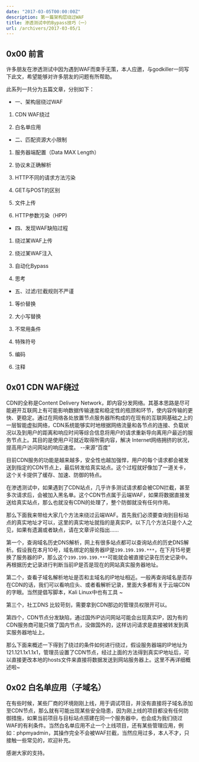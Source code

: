 ```yaml
---
date: "2017-03-05T00:00:00Z"
description: 第一篇架构层绕过WAF
title: 渗透测试中的Bypass技巧（一）
url: /archivers/2017-03-05/1
---
```




## 0x00 前言

许多朋友在渗透测试中因为遇到WAF而束手无策，本人应邀，与godkiller一同写下此文，希望能够对许多朋友的问题有所帮助。


此系列一共分为五篇文章，分别如下：

* 一、架构层绕过WAF

1. CDN WAF绕过

2. 白名单应用

* 二、匹配资源大小限制

1. 服务器端配置（Data MAX Length）

2. 协议未正确解析

3. HTTP不同的请求方法污染

4. GET与POST的区别

5. 文件上传

6. HTTP参数污染（HPP)

* 四、发现WAF缺陷过程

1. 绕过某WAF上传

2. 绕过某WAF注入

3. 自动化Bypass

4. 思考

* 五、过滤/拦截规则不严谨

1. 等价替换

2. 大小写替换

3. 不常用条件

4. 特殊符号

5. 编码

6. 注释

## 0x01 CDN WAF绕过

CDN的全称是Content Delivery Network，即内容分发网络。其基本思路是尽可能避开互联网上有可能影响数据传输速度和稳定性的瓶颈和环节，使内容传输的更快、更稳定。通过在网络各处放置节点服务器所构成的在现有的互联网基础之上的一层智能虚拟网络，CDN系统能够实时地根据网络流量和各节点的连接、负载状况以及到用户的距离和响应时间等综合信息将用户的请求重新导向离用户最近的服务节点上。其目的是使用户可就近取得所需内容，解决 Internet网络拥挤的状况，提高用户访问网站的响应速度。 --来源“百度”


目前CDN服务的功能是越来越多，安全性也越加强悍，用户的每个请求都会被发送到指定的CDN节点上，最后转发给真实站点。这个过程就好像加了一道关卡，这个关卡提供了缓存、加速、防御的特点。

在渗透测试中，如果遇到了CDN站点，几乎许多测试请求都会被CDN拦截，甚至多次请求后，会被加入黑名单。这个CDN节点属于云端WAF，如果将数据直接发送给真实站点，那么也就没有CDN的处理了，整个防御就没有任何作用。

那么下面我来带给大家几个方法来绕过云端WAF。首先我们必须要查询到目标站点的真实地址才可以，这里的真实地址就指的是真实IP。以下几个方法只是个人之见，如果有遗漏或者缺点，请在文章评论指出……


第一个，查询域名历史DNS解析，网上有很多站点都可以查询站点的历史DNS解析。假设我在本月10号，域名绑定的服务器IP是`199.199.199.***`，在下月15号更换了服务器的IP，那么这个`199.199.199.***`可能就会被直接记录在历史记录中。再根据历史记录进行判断当前IP是否是现在的网站真实服务器地址。



第二个，查看子域名解析地址是否和主域名的IP地址相近。一般再查询域名是否存在CDN的话，我们可以看响应头、或者看解析记录，里面大多都有关于云端CDN的字眼。当然提倡写脚本，Kali Linux中也有工具 ~



第三个，社工DNS 比较苛刻，需要拿到CDN那边的管理员权限开可以。

第四个，CDN节点分发缺陷，通过国外IP访问网站可能会出现真实IP，因为有的CDN服务商可能只做了国内节点，没做国外的，这样访问请求是直接被转发到真实服务器地址上。

那么下面来概述一下得到了绕过的条件如何进行绕过，假设服务器端的IP地址为121.121.1x1.1x1，管理员设置了CDN节点，经过上面的方法得到真实IP地址后，可以直接更改本地的hosts文件来直接将数据发送到网站服务器上。这里不再详细概述啦~

## 0x02 白名单应用（子域名）

在有些时候，某些厂商的环境刚刚上线，用于调试项目，并没有直接将子域名添加至CDN节点，那么就有可能出现某些安全隐患，因为刚上线的项目都没有任何防御措施，如果当前项目与目标站点搭建在同一个服务器中，也会成为我们绕过WAF的有利条件。当然白名单应用不止一个上线项目，还有某些管理应用，例如：phpmyadmin，其操作完全不会被WAF拦截，当然应用过多，本人不才，只接触一些常见的，欢迎补充。


感谢大家的支持。

